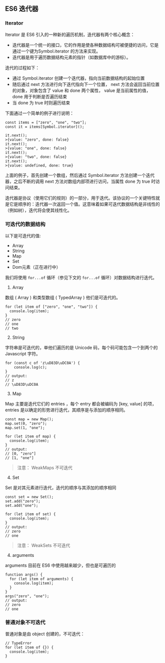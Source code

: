 ## ES6 迭代器 <!-- {docsify-ignore} -->

### Iterator

Iterator 是 ES6 引入的一种新的遍历机制，迭代器有两个核心概念：

- 迭代器是一个统一的接口，它的作用是使各种数据结构可被便捷的访问，它是通过一个键为Symbol.iterator 的方法来实现。
- 迭代器是用于遍历数据结构元素的指针（如数据库中的游标）。

迭代的过程如下：

- 通过 Symbol.iterator 创建一个迭代器，指向当前数据结构的起始位置
- 随后通过 next 方法进行向下迭代指向下一个位置， next 方法会返回当前位置的对象，对象包含了 value 和 done 两个属性， value 是当前属性的值， done 用于判断是否遍历结束
- 当 done 为 true 时则遍历结束

下面通过一个简单的例子进行说明：

```
const items = ["zero", "one", "two"];
const it = items[Symbol.iterator]();
 
it.next();
>{value: "zero", done: false}
it.next();
>{value: "one", done: false}
it.next();
>{value: "two", done: false}
it.next();
>{value: undefined, done: true}
```

上面的例子，首先创建一个数组，然后通过 Symbol.iterator 方法创建一个迭代器，之后不断的调用 next 方法对数组内部项进行访问，当属性 done 为 true 时访问结束。

迭代器是协议（使用它们的规则）的一部分，用于迭代。该协议的一个关键特性就是它是顺序的：迭代器一次返回一个值。这意味着如果可迭代数据结构是非线性的（例如树），迭代将会使其线性化。

### 可迭代的数据结构

以下是可迭代的值:

- Array
- String
- Map
- Set
- Dom元素（正在进行中）

我们将使用 `for...of` 循环（参见下文的 `for...of` 循环）对数据结构进行迭代。

1. Array

数组 ( Array ) 和类型数组 ( TypedArray ) 他们是可迭代的。

```
for (let item of ["zero", "one", "two"]) {
  console.log(item);
}
// zero
// one
// two
```
2. String

字符串是可迭代的，单他们遍历的是 Unicode 码，每个码可能包含一个到两个的 Javascript 字符。

```
for (const c of 'z\uD83D\uDC0A') {
    console.log(c);
}
// output:
// z
// \uD83D\uDC0A
```

3. Map

Map 主要是迭代它们的 entries ，每个 entry 都会被编码为 [key, value] 的项， entries 是以确定的形势进行迭代，其顺序是与添加的顺序相同。

```
const map = new Map();
map.set(0, "zero");
map.set(1, "one");
 
for (let item of map) {
  console.log(item);
}
// output:
// [0, "zero"]
// [1, "one"]
```

> 注意： WeakMaps 不可迭代

4. Set

Set 是对其元素进行迭代，迭代的顺序与其添加的顺序相同

```
const set = new Set();
set.add("zero");
set.add("one");
 
for (let item of set) {
  console.log(item);
}
// output:
// zero
// one
```

> 注意： WeakSets 不可迭代

4. arguments

arguments 目前在 ES6 中使用越来越少，但也是可遍历的

```
function args() {
  for (let item of arguments) {
    console.log(item);
  }
}
args("zero", "one");
// output:
// zero
// one
```

### 普通对象不可迭代

普通对象是由 object 创建的，不可迭代：

```
// TypeError
for (let item of {}) { 
  console.log(item);
}
```